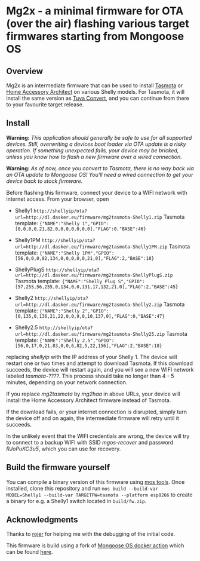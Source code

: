 # Mg2x - a minimal firmware for OTA (over the air) flashing various target firmwares starting from Mongoose OS

## Overview

Mg2x is an intermediate firmware that can be used to install [Tasmota](https://github.com/arendst/Tasmota)
or [Home Accessory Architect](https://github.com/RavenSystem/haa) on various
Shelly models. For Tasmota, it will install the same version as [Tuya Convert](https://github.com/ct-Open-Source/tuya-convert/),
and you can continue from there to your favourite target release.

## Install

**Warning:** _This application should generally be safe to use for all supported
devices. Still, overwriting a devices boot loader via OTA update is a risky
operation. If something unexpected fails, your device may be bricked, unless you
know how to flash a new firmware over a wired connection._

**Warning:** _As of now, once you convert to Tasmota, there is no way back via
an OTA update to Mongoose OS! You'll need a wired connection to get your device
back to stock firmware._

Before flashing this firmware, connect your device to a WIFI network with
internet access. From your browser, open

  * Shelly1     `http://shellyip/ota?url=http://dl.dasker.eu/firmware/mg2tasmota-Shelly1.zip`
    Tasmota template: `{"NAME":"Shelly 1","GPIO":[0,0,0,0,21,82,0,0,0,0,0,0,0],"FLAG":0,"BASE":46}`

  * Shelly1PM   `http://shellyip/ota?url=http://dl.dasker.eu/firmware/mg2tasmota-Shelly1PM.zip`
    Tasmota template: `{"NAME":"Shelly 1PM","GPIO":[56,0,0,0,82,134,0,0,0,0,0,21,0],"FLAG":2,"BASE":18}`
    
  * ShellyPlugS `http://shellyip/ota?url=http://dl.dasker.eu/firmware/mg2tasmota-ShellyPlugS.zip`
    Tasmota template: `{"NAME":"Shelly Plug S","GPIO":[57,255,56,255,0,134,0,0,131,17,132,21,0],"FLAG":2,"BASE":45}`

  * Shelly2     `http://shellyip/ota?url=http://dl.dasker.eu/firmware/mg2tasmota-Shelly2.zip`
    Tasmota template: `{"NAME":"Shelly 2","GPIO":[0,135,0,136,21,22,0,0,9,0,10,137,0],"FLAG":0,"BASE":47}`

  * Shelly2.5    `http://shellyip/ota?url=http://dl.dasker.eu/firmware/mg2tasmota-Shelly25.zip`
    Tasmota template: `{"NAME":"Shelly 2.5","GPIO":[56,0,17,0,21,83,0,0,6,82,5,22,156],"FLAG":2,"BASE":18}`

replacing _shellyip_ with the IP address of your Shelly 1. The device will
restart one or two times and attempt to download Tasmota. If this download
succeeds, the device will restart again, and you will see a new WIFI network
labeled _tasmota-????_. This process should take no longer than 4 - 5 minutes,
depending on your network connection.

If you replace _mg2tasmota_ by _mg2haa_ in above URLs, your device will install
the Home Accessory Architect firmware instead of Tasmota.

If the download fails, or your internet connection is disrupted, simply turn the
device off and on again, the intermediate firmware will retry until it succeeds.

In the unlikely event that the WIFI credentials are wrong, the device will try
to connect to a backup WIFI with SSID _mgos-recover_ and password _RJoPuKC3u5_,
which you can use for recovery.

## Build the firmware yourself

You can compile a binary version of this firmware using [mos tools](https://mongoose-os.com/docs/mongoose-os/quickstart/setup.md#1-download-and-install-mos-tool). Once installed, clone this repository and run
`mos build --build-var MODEL=Shelly1 --build-var TARGETFW=tasmota --platform esp8266`
to create a binary for e.g. a Shelly1 switch located in `build/fw.zip`.

## Acknowledgments
Thanks to [rojer](https://github.com/rojer) for helping me with the debugging of
the initial code.

This firmware is build using a fork of [Mongoose OS docker action](https://github.com/dea82/mongoose-os-action)
which can be found [here](https://github.com/yaourdt/mongoose-os-action).
